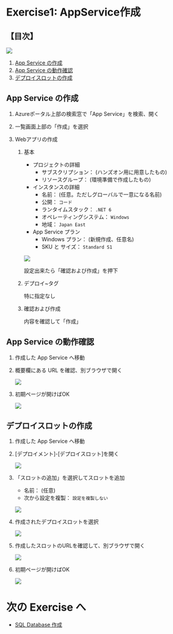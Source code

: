 # Exercise1: AppService作成

## 【目次】

![](images/ex01-0000-appsvc.png)

1. [App Service の作成](#app-service-の作成)
1. [App Service の動作確認](#app-service-の動作確認)
1. [デプロイスロットの作成](#デプロイスロットの作成)


## App Service の作成

1. Azureポータル上部の検索窓で「App Service」を検索、開く

1. 一覧画面上部の「作成」を選択

1. Webアプリの作成

    1. 基本

        * プロジェクトの詳細
            * サブスクリプション： (ハンズオン用に用意したもの)
            * リソースグループ： (環境準備で作成したもの)
        * インスタンスの詳細
            * 名前： (任意。ただしグローバルで一意になる名前)
            * 公開： `コード`
            * ランタイムスタック： `.NET 6`
            * オペレーティングシステム： `Windows`
            * 地域： `Japan East`
        * App Service プラン
            * Windows プラン： (新規作成、任意名)
            * SKU と サイズ： `Standard S1`

        ![](images/ex01-0101-appsvc.png)

        設定出来たら「確認および作成」を押下

    1. デプロイ~タグ

        特に指定なし

    1. 確認および作成

        内容を確認して「作成」

## App Service の動作確認

1. 作成した App Service へ移動

1. 概要欄にある URL を確認、別ブラウザで開く

    ![](images/ex01-0102-appsvc.png)

1. 初期ページが開けばOK

    ![](images/ex01-0103-appsvc.png)


## デプロイスロットの作成

1. 作成した App Service へ移動

1. [デプロイメント]-[デプロイスロット]を開く

    ![](images/ex01-0301-appsvc.png)

1. 「スロットの追加」を選択してスロットを追加

    * 名前： (任意)
    * 次から設定を複製： `設定を複製しない`

    ![](images/ex01-0302-appsvc.png)

1. 作成されたデプロイスロットを選択

    ![](images/ex01-0303-appsvc.png)

1. 作成したスロットのURLを確認して、別ブラウザで開く

    ![](images/ex01-0304-appsvc.png)

1. 初期ページが開けばOK

    ![](images/ex01-0305-appsvc.png)


# 次の Exercise へ

* [SQL Database 作成](exercise02.md)
